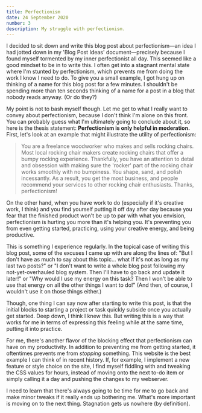 ```yaml
---
title: Perfectionism
date: 24 September 2020
number: 3
description: My struggle with perfectionism.
---
```

I decided to sit down and write this blog post about perfectionism—an idea I had jotted down in my 'Blog Post Ideas' document—precisely
because I found myself tormented by my inner perfectionist all day. This seemed like a good mindset to be in to write this.
I often get into a stagnant mental state where I'm stunted by perfectionism, which prevents me from doing the work I know I need to do.
To give you a small example, I got hung up on thinking of a name for this blog post for a few minutes. I shouldn't be spending more than
ten seconds thinking of a name for a post in a blog that nobody reads anyway. (Or do they?)

My point is not to bash myself though. Let me get to what I really want to convey about perfectionism, because I don't
think I'm alone on this front. You can probably guess what I'm ultimately going to conclude about it, so here is the thesis statement:
**Perfectionism is only helpful in moderation.** First, let's look at an example that might illustrate the utility of perfectionism:

> You are a freelance woodworker who makes and sells rocking chairs. Most local rocking chair makers create rocking chairs that offer a bumpy rocking
experience. Thankfully, you have an attention to detail and obsession with making sure the
'rocker' part of the rocking chair works smoothly with no bumpiness. You shape, sand, and polish incessantly. As a result, you get the most business, and people recommend your services to other rocking chair enthusiasts. Thanks, perfectionism!

On the other hand, when you have work to do (especially if it's creative work, I think) and you
find yourself putting it off day after day because you fear that the finished product won't be up to par with what you envision, perfectionism is
hurting you more than it's helping you. It's preventing you from even getting started, practicing, using your creative energy, and
being productive.

This is something I experience regularly. In the topical case of writing this blog post, some of the excuses I came up
with are along the lines of: "But I don't have as much to say about this topic... what if it's not as long as my last two posts?" or
"I don't want to write a whole blog post following my not-yet-overhauled blog system. Then I'll have to go back and update it later!" or
"Why would I use my energy on this task? Then I won't be able to use that energy on all the other things I want to do!" (And then, of course,
I wouldn't use it on those things either.)

Though, one thing I can say now after starting to write this post, is that the initial blocks
to starting a project or task quickly subside once you actually get started. Deep down, I think I knew this. But writing this is a way
that works for me in terms of expressing this feeling while at the same time, putting it into practice.

For me, there's another flavor of the blocking effect that perfectionism can have on my productivity. In addition
to preventing me from getting started, it oftentimes prevents me from *stopping* something. This website is the best example
I can think of in recent history. If, for example, I implement a new feature or style choice on the site, I find myself fiddling
with and tweaking the CSS values for hours, instead of moving onto the next to-do item or simply calling it a day and pushing the changes to
my webserver.

I need to learn that there's always going to be time for me to go back and make minor tweaks if it really ends up
bothering me. What's more important is moving on to the next thing. Stagnation gets us nowhere (by definition).
